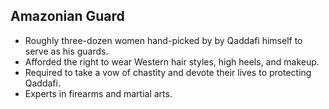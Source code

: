 Amazonian Guard
---------------

* Roughly three-dozen women hand-picked by by Qaddafi himself to serve as his guards.
* Afforded the right to wear Western hair styles, high heels, and makeup.
* Required to take a vow of chastity and devote their lives to protecting Qaddafi.
* Experts in firearms and martial arts.
